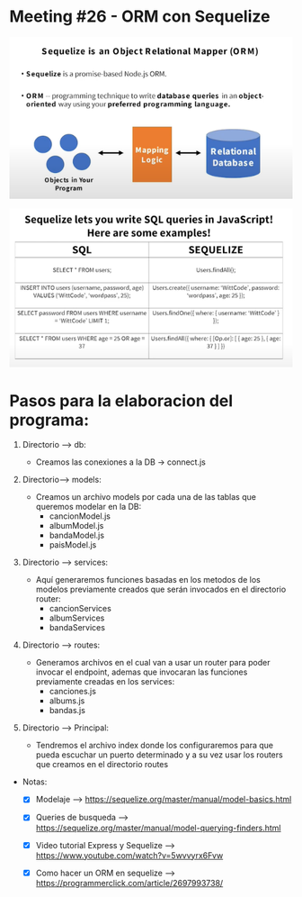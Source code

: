 # Meeting #26 - ORM con Sequelize

![Imgane 2](https://github.com/niklauspalerme/Node_JS_Acamica/blob/main/Meeting%20%2326%20-%20ORM%20con%20Sequelize/SQL%20y%20Postman/img2.png)


![Imagen 1](https://github.com/niklauspalerme/Node_JS_Acamica/blob/main/Meeting%20%2326%20-%20ORM%20con%20Sequelize/SQL%20y%20Postman/img1.png)


# Pasos para la elaboracion del programa:

1. Directorio --> db:
	- Creamos las conexiones a la DB -> connect.js

2. Directorio--> models:
	- Creamos un archivo models por cada una de las tablas que queremos modelar en la DB:
		- cancionModel.js
		- albumModel.js
		- bandaModel.js
		- paisModel.js

3. Directorio --> services:
	- Aquí generaremos funciones basadas en los metodos de los modelos previamente creados que serán invocados en el directorio router:
		- cancionServices
		- albumServices
		- bandaServices

4. Directorio --> routes:
	- Generamos archivos en el cual van a usar un router para poder invocar el endpoint, ademas que invocaran las funciones previamente creadas en los services:
		- canciones.js
		- albums.js
		- bandas.js
		
5. Directorio --> Principal:
	- Tendremos el archivo index donde los configuraremos para que pueda escuchar un puerto determinado y a su vez usar los routers que creamos en el directorio routes

- Notas:
	- [X] Modelaje --> https://sequelize.org/master/manual/model-basics.html
	- [x] Queries de busqueda --> https://sequelize.org/master/manual/model-querying-finders.html
	- [x] Video tutorial Express y Sequelize --> https://www.youtube.com/watch?v=5wvvyrx6Fvw
	- [x] Como hacer un ORM en sequelize --> https://programmerclick.com/article/2697993738/

